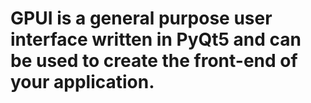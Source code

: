 # GPUI is a general purpose user interface written in PyQt5 and can be used to create the front-end of your application.



